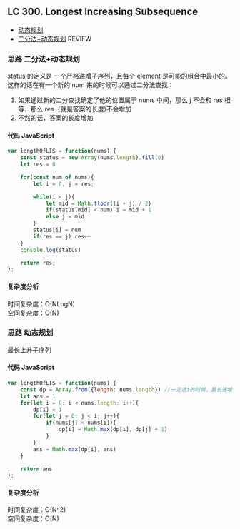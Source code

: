 ## LC 300. Longest Increasing Subsequence

- [动态规划](#思路-动态规划)
- [二分法+动态规划](#思路-二分法+动态规划)
  REVIEW

### 思路 二分法+动态规划

status 的定义是 一个严格递增子序列，且每个 element 是可能的组合中最小的。
这样的话在有一个新的 num 来的时候可以通过二分法查找：

1. 如果通过新的二分查找确定了他的位置属于 nums 中间，那么 j 不会和 res 相等，那么 res（就是答案的长度)不会增加
2. 不然的话，答案的长度增加

#### 代码 JavaScript

```JavaScript
var lengthOfLIS = function(nums) {
    const status = new Array(nums.length).fill(0)
    let res = 0

    for(const num of nums){
        let i = 0, j = res;

        while(i < j){
            let mid = Math.floor((i + j) / 2)
            if(status[mid] < num) i = mid + 1
            else j = mid
        }
        status[i] = num
        if(res == j) res++
    }
    console.log(status)

    return res;
};

```

#### 复杂度分析

时间复杂度：O(NLogN) </br>
空间复杂度：O(N)

### 思路 动态规划

最长上升子序列

#### 代码 JavaScript

```JavaScript
var lengthOfLIS = function(nums) {
    const dp = Array.from({length: nums.length}) //一定选i的时候，最长递增子序列的长度
    let ans = 1
    for(let i = 0; i < nums.length; i++){
        dp[i] = 1
        for(let j = 0; j < i; j++){
            if(nums[j] < nums[i]){
                dp[i] = Math.max(dp[i], dp[j] + 1)
            }
        }
        ans = Math.max(dp[i], ans)
    }

    return ans
};

```

#### 复杂度分析

时间复杂度：O(N^2) </br>
空间复杂度：O(N)

